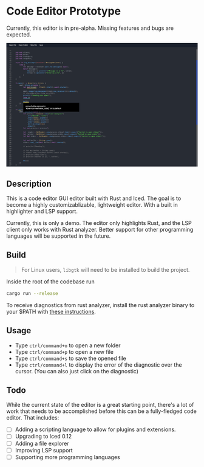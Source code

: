 # Code Editor Prototype

Currently, this editor is in pre-alpha. Missing features and bugs are expected.

![](https://github.com/Bruce-Hopkins/code-editor-prototype/blob/main/images/screenshot.png?raw=true)

## Description

This is a code editor GUI editor built with Rust and Iced. The goal is to become a highly customizablizable, lightweight editor. With a built in highlighter and LSP support.

Currently, this is only a demo. The editor only highlights Rust, and the LSP client only works with Rust analyzer. Better support for other programming languages will be supported in the future.

## Build

> For Linux users, `libgtk` will need to be installed to build the project.

Inside the root of the codebase run

```bash
cargo run --release
```

To receive diagnostics from rust analyzer, install the rust analyzer binary to your $PATH with [these instructions](https://rust-analyzer.github.io/manual.html#rust-analyzer-language-server-binary).

## Usage

- Type `ctrl/command+o` to open a new folder
- Type `ctrl/command+p` to open a new file
- Type `ctrl/command+s` to save the opened file
- Type `ctrl/command+l` to display the error of the diagnostic over the cursor. (You can also just click on the diagnostic)

## Todo

While the current state of the editor is a great starting point, there's a lot of work that needs to be accomplished before this can be a fully-fledged code editor. That includes:

- [ ] Adding a scripting language to allow for plugins and extensions.
- [ ] Upgrading to Iced 0.12
- [ ] Adding a file explorer
- [ ] Improving LSP support
- [ ] Supporting more programming languages
